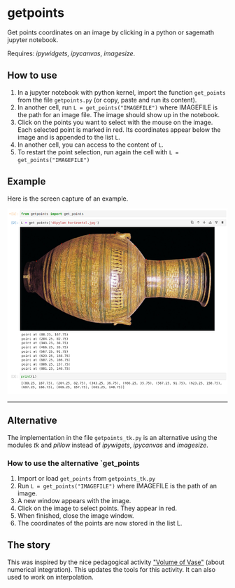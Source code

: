 # getpoints

Get points coordinates on an image by clicking in a python or sagemath jupyter notebook.

Requires: *ipywidgets*, *ipycanvas*, *imagesize*.

## How to use

1. In a jupyter notebook with python kernel, import the function `get_points` from the file `getpoints.py` (or copy, paste and run its content). 
2. In another cell, run `L = get_points("IMAGEFILE")` where IMAGEFILE is the path for an image file. The image should show up in the notebook.
3. Click on the points you want to select with the mouse on the image. Each selected point is marked in red. Its coordinates appear below the image and is appended to the list `L`.
4. In another cell, you can access to the content of `L`.
5. To restart the point selection, run again the cell with `L = get_points("IMAGEFILE")`

## Example

Here is the screen capture of an example.

<img src="screencapture.png" width=800>

---

## Alternative

The implementation in the file `getpoints_tk.py` is an alternative using the modules *tk* and *pillow* instead of *ipywigets*,  *ipycanvas* and *imagesize*.

### How to use the alternative `get_points

1. Import or load `get_points` from `getpoints_tk.py`
2. Run `L = get_points("IMAGEFILE")` where IMAGEFILE is the path of an image.
3. A new window appears with the image.
4. Click on the image to select points. They appear in red.
5. When finished, close the image window.
6. The coordinates of the points are now stored in the list L.

## The story

This was inspired by the nice pedagogical activity ["Volume of Vase"](https://services.math.duke.edu/education/webfeatsII/gdrive/Team%20A/OurPage.htm) (about numerical integration). This updates the tools for this activity. It can also used to work on interpolation.
